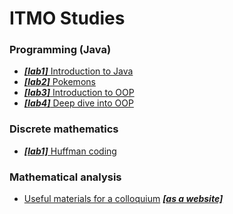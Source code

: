 # ITMO Studies


### Programming (Java)

- [***[lab1]*** Introduction to Java](https://github.com/ruddnevITMO/s1-prog-lab1)
- [***[lab2]*** Pokemons](https://github.com/ruddnevITMO/s1-prog-lab2)
- [***[lab3]*** Introduction to OOP](https://github.com/ruddnevITMO/s1-prog-lab3)
- [***[lab4]*** Deep dive into OOP](https://github.com/ruddnevITMO/s1-prog-lab4)

### Discrete mathematics

- [***[lab1]*** Huffman coding](https://github.com/ruddnevITMO/s1-dm-lab1)

### Mathematical analysis

- [Useful materials for a colloquium](https://github.com/ruddnevITMO/s1-ma-colloquium) [***[as a website]***](https://ruddnevITMO.github.io/s1-ma-colloquium)

